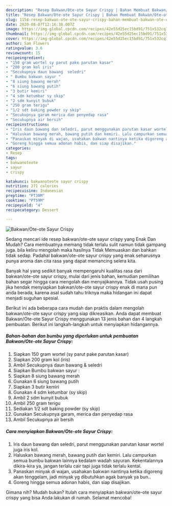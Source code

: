 ```yaml
---
description: "Resep Bakwan/Ote-ote Sayur Crispy | Bahan Membuat Bakwan/Ote-ote Sayur Crispy Yang Sedap"
title: "Resep Bakwan/Ote-ote Sayur Crispy | Bahan Membuat Bakwan/Ote-ote Sayur Crispy Yang Sedap"
slug: 1154-resep-bakwan-ote-ote-sayur-crispy-bahan-membuat-bakwan-ote-ote-sayur-crispy-yang-sedap
date: 2020-08-07T12:16:38.007Z
image: https://img-global.cpcdn.com/recipes/42e55d25ec15bd91/751x532cq70/bakwanote-ote-sayur-crispy-foto-resep-utama.jpg
thumbnail: https://img-global.cpcdn.com/recipes/42e55d25ec15bd91/751x532cq70/bakwanote-ote-sayur-crispy-foto-resep-utama.jpg
cover: https://img-global.cpcdn.com/recipes/42e55d25ec15bd91/751x532cq70/bakwanote-ote-sayur-crispy-foto-resep-utama.jpg
author: Sam Flowers
ratingvalue: 3.6
reviewcount: 15
recipeingredient:
- "150 gram wortel sy parut pake parutan kasar"
- "200 gram kol iris"
- "Secukupnya daun bawang  seledri"
- " Bumbu bakwan sayur "
- "8 siung bawang merah"
- "6 siung bawang putih"
- "3 butir kemiri"
- "4 sdm ketumbar sy skip"
- "2 sdm kunyit bubuk"
- "250 gram terigu"
- "1/2 sdt baking powder sy skip"
- "Secukupnya garam merica dan penyedap rasa"
- "Secukupnya air bersih"
recipeinstructions:
- "Iris daun bawang dan seledri, parut menggunakan parutan kasar wortel juga iris kol."
- "Haluskan bawang merah, bawang putih dan kemiri. Lalu campurkan semua bumbu bakwan lainnya kedalam wadah sayuran. Kekentalannya dikira-kira ya, jangan terlalu cair tapi juga tidak terlalu kental."
- "Panaskan minyak di wajan, usahakan bakwan nantinya ketika digoreng akan tenggelam, jadi minyak yg dibutuhkan agak banyak ya bun.."
- "Goreng hingga semua adonan habis, dan siap disajikan."
categories:
- Resep
tags:
- bakwanoteote
- sayur
- crispy

katakunci: bakwanoteote sayur crispy 
nutrition: 271 calories
recipecuisine: Indonesian
preptime: "PT30M"
cooktime: "PT59M"
recipeyield: "4"
recipecategory: Dessert

---
```



![Bakwan/Ote-ote Sayur Crispy](https://img-global.cpcdn.com/recipes/42e55d25ec15bd91/751x532cq70/bakwanote-ote-sayur-crispy-foto-resep-utama.jpg)

Sedang mencari ide resep bakwan/ote-ote sayur crispy yang Enak Dan Mudah? Cara membuatnya memang tidak terlalu sulit namun tidak gampang juga. bila keliru mengolah maka hasilnya Tidak Memuaskan dan bahkan tidak sedap. Padahal bakwan/ote-ote sayur crispy yang enak seharusnya punya aroma dan cita rasa yang dapat memancing selera kita.



Banyak hal yang sedikit banyak mempengaruhi kualitas rasa dari bakwan/ote-ote sayur crispy, mulai dari jenis bahan, kemudian pemilihan bahan segar hingga cara mengolah dan menyajikannya. Tidak usah pusing jika hendak menyiapkan bakwan/ote-ote sayur crispy enak di mana pun anda berada, karena asal sudah tahu triknya maka hidangan ini dapat menjadi suguhan spesial.


Berikut ini ada beberapa cara mudah dan praktis dalam mengolah bakwan/ote-ote sayur crispy yang siap dikreasikan. Anda dapat membuat Bakwan/Ote-ote Sayur Crispy menggunakan 13 jenis bahan dan 4 langkah pembuatan. Berikut ini langkah-langkah untuk menyiapkan hidangannya.

<!--inarticleads1-->

##### Bahan-bahan dan bumbu yang diperlukan untuk pembuatan Bakwan/Ote-ote Sayur Crispy:

1. Siapkan 150 gram wortel (sy parut pake parutan kasar)
1. Siapkan 200 gram kol (iris)
1. Ambil Secukupnya daun bawang &amp; seledri
1. Siapkan  Bumbu bakwan sayur :
1. Siapkan 8 siung bawang merah
1. Gunakan 6 siung bawang putih
1. Siapkan 3 butir kemiri
1. Gunakan 4 sdm ketumbar (sy skip)
1. Ambil 2 sdm kunyit bubuk
1. Ambil 250 gram terigu
1. Sediakan 1/2 sdt baking powder (sy skip)
1. Gunakan Secukupnya garam, merica dan penyedap rasa
1. Ambil Secukupnya air bersih




<!--inarticleads2-->

##### Cara menyiapkan Bakwan/Ote-ote Sayur Crispy:

1. Iris daun bawang dan seledri, parut menggunakan parutan kasar wortel juga iris kol.
1. Haluskan bawang merah, bawang putih dan kemiri. Lalu campurkan semua bumbu bakwan lainnya kedalam wadah sayuran. Kekentalannya dikira-kira ya, jangan terlalu cair tapi juga tidak terlalu kental.
1. Panaskan minyak di wajan, usahakan bakwan nantinya ketika digoreng akan tenggelam, jadi minyak yg dibutuhkan agak banyak ya bun..
1. Goreng hingga semua adonan habis, dan siap disajikan.




Gimana nih? Mudah bukan? Itulah cara menyiapkan bakwan/ote-ote sayur crispy yang bisa Anda lakukan di rumah. Selamat mencoba!

